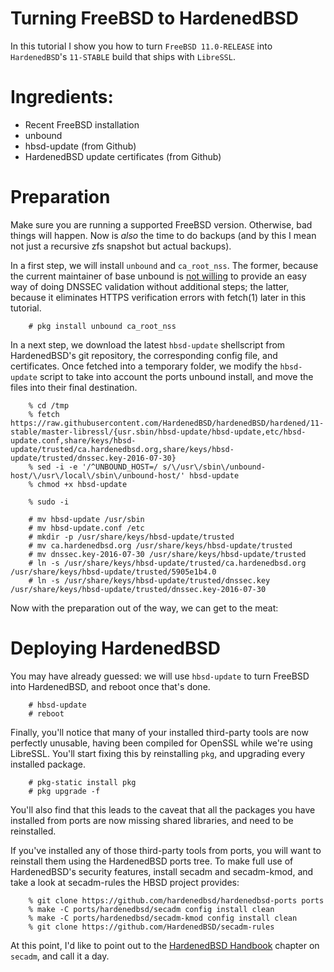 Turning FreeBSD to HardenedBSD
==============================

In this tutorial I show you how to turn `FreeBSD 11.0-RELEASE` into
`HardenedBSD`'s `11-STABLE` build that ships with `LibreSSL`.

# Ingredients:

* Recent FreeBSD installation
* unbound
* hbsd-update (from Github)
* HardenedBSD update certificates (from Github)


# Preparation

Make sure you are running a supported FreeBSD version. Otherwise, bad things
will happen. Now is *also* the time to do backups (and by this I mean not just
a recursive zfs snapshot but actual backups).

In a first step, we will install `unbound` and `ca_root_nss`. The former,
because the current maintainer of base unbound is [not
willing](https://bugs.freebsd.org/bugzilla/show_bug.cgi?id=211507) to provide
an easy way of doing DNSSEC validation without additional steps; the latter,
because it eliminates HTTPS verification errors with fetch(1) later in this
tutorial.

```
    # pkg install unbound ca_root_nss
```

In a next step, we download the latest `hbsd-update` shellscript from
HardenedBSD's git repository, the corresponding config file, and certificates.
Once fetched into a temporary folder, we modify the `hbsd-update` script to
take into account the ports unbound install, and move the files into their
final destination. 

```
    % cd /tmp
    % fetch https://raw.githubusercontent.com/HardenedBSD/hardenedBSD/hardened/11-stable/master-libressl/{usr.sbin/hbsd-update/hbsd-update,etc/hbsd-update.conf,share/keys/hbsd-update/trusted/ca.hardenedbsd.org,share/keys/hbsd-update/trusted/dnssec.key-2016-07-30}
    % sed -i -e '/^UNBOUND_HOST=/ s/\/usr\/sbin\/unbound-host/\/usr\/local\/sbin\/unbound-host/' hbsd-update
    % chmod +x hbsd-update

    % sudo -i 

    # mv hbsd-update /usr/sbin
    # mv hbsd-update.conf /etc
    # mkdir -p /usr/share/keys/hbsd-update/trusted
    # mv ca.hardenedbsd.org /usr/share/keys/hbsd-update/trusted
    # mv dnssec.key-2016-07-30 /usr/share/keys/hbsd-update/trusted
    # ln -s /usr/share/keys/hbsd-update/trusted/ca.hardenedbsd.org /usr/share/keys/hbsd-update/trusted/5905e1b4.0
    # ln -s /usr/share/keys/hbsd-update/trusted/dnssec.key /usr/share/keys/hbsd-update/trusted/dnssec.key-2016-07-30
```

Now with the preparation out of the way, we can get to the meat:

# Deploying HardenedBSD

You may have already guessed: we will use `hbsd-update` to turn FreeBSD into
HardenedBSD, and reboot once that's done.

```
    # hbsd-update
    # reboot
```

Finally, you'll notice that many of your installed third-party tools are now
perfectly unusable, having been compiled for OpenSSL while we're using
LibreSSL. You'll start fixing this by reinstalling `pkg`, and upgrading every
installed package.

```
    # pkg-static install pkg
    # pkg upgrade -f
```

You'll also find that this leads to the caveat that all the packages you have
installed from ports are now missing shared libraries, and need to be
reinstalled.

If you've installed any of those third-party tools from ports, you will want to
reinstall them using the HardenedBSD ports tree. To make full use of
HardenedBSD's security features, install secadm and secadm-kmod, and take a
look at secadm-rules the HBSD project provides:

```
    % git clone https://github.com/hardenedbsd/hardenedbsd-ports ports
    % make -C ports/hardenedbsd/secadm config install clean
    % make -C ports/hardenedbsd/secadm-kmod config install clean
    % git clone https://github.com/HardenedBSD/secadm-rules
```

At this point, I'd like to point out to the
[HardenedBSD Handbook](https://hardenedbsd.org/~shawn/hbsd_handbook/book.html#hardenedbsd-secadm)
chapter on `secadm`, and call it a day.
